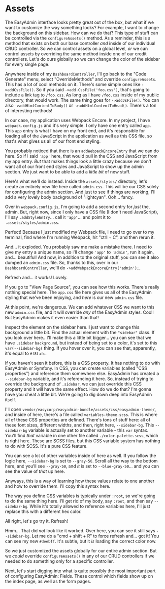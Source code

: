# Assets

The EasyAdmin interface looks pretty great out of the box, but what if we want to customize the way something looks? For example, I want to change the background on this sidebar. How can we do that? This type of stuff can be controlled via the `configureAssets()` method. As a reminder, this is a method that exists on both our base controller *and* inside of our individual CRUD controller. So we can control assets on a global level, *or* we can control assets by overriding the same method inside one of our credit controllers. Let's do ours globally so we can change the color of the sidebar for every single page.

Anywhere inside of my `DashboardController`, I'll go back to the "Code Generate" menu, select "OverrideMethods" and override `configureAssets`. This has a lot of cool methods on it. There's some simple ones like `->addCssFile()`. So if you said `->add.CssFile('foo.css')`, that's going to include a link tag to `/foo.css`. As long as I have `/foo.css` inside of my public directory, that would work. The same thing goes for `->addJsFile()`. You can also `->addHtmlContentToBody()` or `->addHtmlContentToHead()`. There's a ton of interesting methods!

In our case, my application uses Webpack Encore. In my project, I have `webpack.config.js` and it's very simple. I only have one entry called `app`. This `app` entry is what I have on my front end, and it's responsible for loading all of the JavaScript in the application as well as this CSS file, so that's what gives us all of our front end styling.

You probably noticed that there is an `addWebpackEncoreEntry` that we can do here. So if I said `'app'` here, that would pull in the CSS and JavaScript from my app entry. *But* that makes things look a little crazy because we don't want all of our front end styles and JavaScript to show up the admin section. We just want to be able to add a *little bit* of new stuff.

Here's what we'll do instead. Inside the `assets/styles/` directory, let's create an entirely new file here called `admin.css`. This will be our CSS solely for configuring the admin section. And just to see if things are working, I'll add a very lovely body background of "lightcyan". Ooh... fancy.

Over in `webpack.config.js`, I'm going to add a second entry for *just* the, admin. But, right now, since I only have a CSS file (I don't need JavaScript), I'll say `.addStyleEntry`... call it `'app'`... and point it to `.assets/styles/admin.css`.

Perfect! Because I just modified my Webpack file, I need to go over to my terminal, find where I'm running Webpack, hit "ctrl + C", and then rerun it.

And... it exploded. You probably saw me make a mistake there. I need to give my entry a unique name, so I'll change `'app'` to `'admin'`, run it again, and... beautiful! And now, in addition to the original stuff, you can see it also dumped an `admin.css` file. So, thanks to this, over in our `DashboardController`, we'll do `->addWebpackEncoreEntry('admin');`. 

Refresh and... it works! Lovely.

If you go to "View Page Source", you can see how this works. There's really nothing special here. The `app.css` file here gives us all of the EasyAdmin styling that we've been enjoying, and *here* is our new `admin.css` file.

At this point, we're dangerous. We can add whatever CSS we want to this new `admin.css` file, and it will override *any* of the EasyAdmin styles. Cool! But EasyAdmin makes it even easier than that!

Inspect the element on the sidebar here. I just want to change this background a little bit. Find the actual element with the `"sidebar"` class. If you look over here...I'll make this a little bit bigger... you can see that we have `.sidebar` `background`, but instead of being set to a color, it's set to this `var(--sidebar-bg)` thing. If you hover over it, you can see that, apparently, it's equal to `#f8fafc`.

If you haven't seen it before, this is a CSS property. It has nothing to do with EasyAdmin or Symfony. In CSS, you can create variables (called "CSS properties") and reference them somewhere else. EasyAdmin has created a `--sidebar-bg` variable, and it's referencing it here. So, instead of trying to override the background of `.sidebar`, we can just override this CSS property and it will have the same effect. How do we do that? I'm gonna have you cheat a little bit. We're going to dig down deep into EasyAdmin itself.

I'll open `vendor/easycorp/easyadmin-bundle/assets/css/easyadmin-theme/`, and inside of here, there's a file called `variables-theme.scss`. This is where all of these CSS properties are defined. There's tons of stuff here: all of these font sizes, different widths, and then, right here, `--sidebar-bg`. This `--sidebar-bg` variable is actually set to another variable - this `var` syntax. You'll find *that* variable in one other file called `./color-palette.scss`, which is right here. These are SCSS files, but this CSS variable system has nothing to do with SCSS. It's a pure CSS feature.

You can see a lot of other variables inside of here as well. If you follow the logic here, `--sidebar-bg` is set to `--gray-50`. Scroll all the way to the bottom here, and you'll see `--gray-50`, and *it* is set to `--blue-gray-50`... and you can see the value of *that* up here.

Anyways, this is a way of learning how these values relate to one another and how to override them. I'll copy this syntax here.

The way you define CSS variables is typically under `:root`, so we're going to do the same thing here. I'll get rid of my body, say `:root`, and then say `--sidebar-bg`. While it's totally allowed to reference variables here, I'll just replace this with a different hex color.

All right, let's go try it. Refresh!

Hmm... That did *not* look like it worked. Over here, you can see it still says `--sidebar-bg`. Let me do a "cmd + shift + R" to force refresh and... got it! You can see my new `#deebff`. It's subtle, but it *is* loading the correct color now.

So we just customized the assets globally for our entire admin section. But we *could* override `configureAssets()` in any of our CRUD controllers if we needed to do something only for a specific controller.

Next, let's start digging into what is quite possibly the most important part of configuring EasyAdmin: Fields. These control which fields show up on the index page, as well as the form pages.
